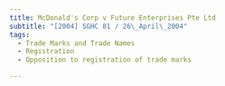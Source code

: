 ```yaml
---
title: McDonald's Corp v Future Enterprises Pte Ltd 
subtitle: "[2004] SGHC 81 / 26\_April\_2004"
tags:
  - Trade Marks and Trade Names
  - Registration
  - Opposition to registration of trade marks

---
```


